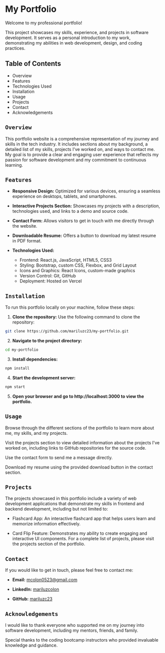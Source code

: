 # My Portfolio

Welcome to my professional portfolio!

This project showcases my skills, experience, and projects in software development. It serves as a personal introduction to my work, demonstrating my abilities in web development, design, and coding practices.

## Table of Contents

* Overview
* Features
* Technologies Used
* Installation
* Usage
* Projects
* Contact
* Acknowledgements

## `Overview` 

This portfolio website is a comprehensive representation of my journey and skills in the tech industry. It includes sections about my background, a detailed list of my skills, projects I've worked on, and ways to contact me. My goal is to provide a clear and engaging user experience that reflects my passion for software development and my commitment to continuous learning.

## `Features`

* **Responsive Design:** Optimized for various devices, ensuring a seamless experience on desktops, tablets, and smartphones.

* **Interactive Projects Section:** Showcases my projects with a description, technologies used, and links to a demo and source code.

* **Contact Form:** Allows visitors to get in touch with me directly through the website.

* **Downloadable Resume:** Offers a button to download my latest resume in PDF format.

* **Technologies Used:**
    - Frontend: React.js, JavaScript, HTML5, CSS3
    - Styling: Bootstrap, custom CSS, Flexbox, and Grid Layout
    - Icons and Graphics: React Icons, custom-made graphics
    - Version Control: Git, GitHub
    - Deployment: Hosted on Vercel

## `Installation`
To run this portfolio locally on your machine, follow these steps:

1. **Clone the repository:**
Use the following command to clone the repository:
```bash
git clone https://github.com/mariluzc23/my-portfolio.git
```
2. **Navigate to the project directory:**
```bash
cd my-portfolio
```
3. **Install dependencies:**
```bash
npm install
```
4. **Start the development server:**
```bash
npm start
```
5. **Open your browser and go to http://localhost:3000 to view the portfolio.**

## `Usage`

Browse through the different sections of the portfolio to learn more about me, my skills, and my projects.

Visit the projects section to view detailed information about the projects I've worked on, including links to GitHub repositories for the source code.

Use the contact form to send me a message directly.

Download my resume using the provided download button in the contact section.

## `Projects`
The projects showcased in this portfolio include a variety of web development applications that demonstrate my skills in frontend and backend development, including but not limited to:

* Flashcard App: An interactive flashcard app that helps users learn and memorize information effectively.

* Card Flip Feature: Demonstrates my ability to create engaging and interactive UI components.
For a complete list of projects, please visit the projects section of the portfolio.

## `Contact`
If you would like to get in touch, please feel free to contact me:

- **Email:** [mcolon0523@gmail.com](mailto:mcolon0523@gmail.com)

- **LinkedIn:** [mariluzcolon](www.linkedin.com/in/mariluzcolon)

- **GitHub:** [mariluzc23](www.github.com/mariluzc23)

## `Acknowledgements`

I would like to thank everyone who supported me on my journey into software development, including my mentors, friends, and family.

Special thanks to the coding bootcamp instructors who provided invaluable knowledge and guidance.